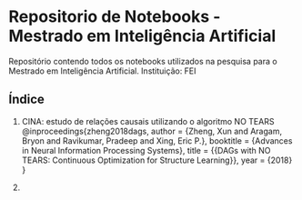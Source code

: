 # Repositorio de Notebooks - Mestrado em Inteligência Artificial
Repositório contendo todos os notebooks utilizados na pesquisa para o Mestrado em Inteligência Artificial.
Instituição: FEI

## Índice
1. CINA: estudo de relações causais utilizando o algoritmo NO TEARS
@inproceedings{zheng2018dags,
    author = {Zheng, Xun and Aragam, Bryon and Ravikumar, Pradeep and Xing, Eric P.},
    booktitle = {Advances in Neural Information Processing Systems},
    title = {{DAGs with NO TEARS: Continuous Optimization for Structure Learning}},
    year = {2018}
}

2.